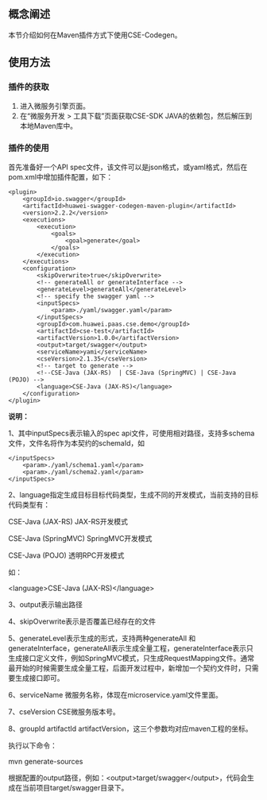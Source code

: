 ## 概念阐述

本节介绍如何在Maven插件方式下使用CSE-Codegen。

## 使用方法

### 插件的获取

1. 进入微服务引擎页面。
2. 在“微服务开发 &gt; 工具下载”页面获取CSE-SDK JAVA的依赖包，然后解压到本地Maven库中。

### 插件的使用

首先准备好一个API spec文件，该文件可以是json格式，或yaml格式，然后在pom.xml中增加插件配置，如下：

```
<plugin>
    <groupId>io.swagger</groupId>
    <artifactId>huawei-swagger-codegen-maven-plugin</artifactId>
    <version>2.2.2</version>
    <executions>
        <execution>
            <goals>
                <goal>generate</goal>
            </goals>
        </execution>
    </executions>
    <configuration>
        <skipOverwrite>true</skipOverwrite>
        <!-- generateAll or generateInterface -->
        <generateLevel>generateAll</generateLevel>
        <!-- specify the swagger yaml -->
        <inputSpecs>
            <param>./yaml/swagger.yaml</param>
        </inputSpecs>
        <groupId>com.huawei.paas.cse.demo</groupId>
        <artifactId>cse-test</artifactId>
        <artifactVersion>1.0.0</artifactVersion>
        <output>target/swagger</output>
        <serviceName>yami</serviceName>
        <cseVersion>2.1.35</cseVersion>
        <!-- target to generate -->
        <!--CSE-Java (JAX-RS)  | CSE-Java (SpringMVC) | CSE-Java (POJO) -->
        <language>CSE-Java (JAX-RS)</language>
    </configuration>
</plugin>
```

**说明：**

1、其中inputSpecs表示输入的spec api文件，可使用相对路径，支持多schema文件，文件名将作为本契约的schemaId，如

```
</inputSpecs>
    <param>./yaml/schema1.yaml</param>
    <param>./yaml/schema2.yaml</param>
</inputSpecs>
```

2、language指定生成目标目标代码类型，生成不同的开发模式，当前支持的目标代码类型有：

CSE-Java \(JAX-RS\)         JAX-RS开发模式

CSE-Java \(SpringMVC\)  SpringMVC开发模式

CSE-Java \(POJO\)            透明RPC开发模式

如：

&lt;language&gt;CSE-Java \(JAX-RS\)&lt;/language&gt;

3、output表示输出路径

4、skipOverwrite表示是否覆盖已经存在的文件

5、generateLevel表示生成的形式，支持两种generateAll 和generateInterface，generateAll表示生成全量工程，generateInterface表示只生成接口定义文件，例如SpringMVC模式，只生成RequestMapping文件。通常最开始的时候需要生成全量工程，后面开发过程中，新增加一个契约文件时，只需要生成接口即可。

6、serviceName 微服务名称，体现在microservice.yaml文件里面。

7、cseVersion CSE微服务版本号。

8、groupId artifactId artifactVersion，这三个参数均对应maven工程的坐标。

执行以下命令：

mvn generate-sources

根据配置的output路径，例如：&lt;output&gt;target/swagger&lt;/output&gt;，代码会生成在当前项目target/swagger目录下。

##### 



